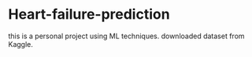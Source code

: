 # Heart-failure-prediction
this is a personal project using ML techniques. downloaded dataset from Kaggle. 
